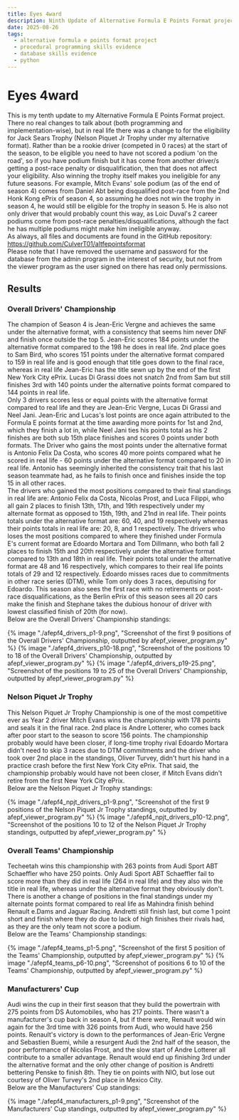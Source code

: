 ```yaml
---
title: Eyes 4ward
description: Ninth Update of Alternative Formula E Points Format project.
date: 2025-08-26
tags:
  - alternative formula e points format project
  - procedural programming skills evidence
  - database skills evidence
  - python
---
```


<div class="container fluid">
  <h1 class="col align-self-center">Eyes 4ward</h1>
  <div class="row justify-content-center">
    <p class="col-8">
    This is my tenth update to my Alternative Formula E Points Format project. There no real changes to talk about (both programming and implementation-wise), but in real life there was a change to for the eligibility for Jack Sears Trophy (Nelson Piquet Jr Trophy under my alternative format). Rather than be a rookie driver (competed in 0 races) at the start of the season, to be eligible you need to have not scored a podium 'on the road', so if you have podium finish but it has come from another driver/s getting a post-race penalty or disqualification, then that does not affect your eligibility. Also winning the trophy itself makes you ineligible for any future seasons. For example, Mitch Evans' sole podium (as of the end of season 4) comes from Daniel Abt being disqualified post-race from the 2nd Honk Kong ePrix of season 4, so assuming he does not win the trophy in season 4, he would still be eligible for the trophy in season 5. He is also not only driver that would probably count this way, as Loic Duval's 2 career podiums come from post-race penalties/disqualifications, although the fact he has multiple podiums might make him ineligible anyway.<br/>
    As always, all files and documents are found in the GitHub repository: <a href="https://github.com/CulverT01/altfepointsformat">https://github.com/CulverT01/altfepointsformat</a><br/>
    Please note that I have removed the username and password for the database from the admin program in the interest of security, but not from the viewer program as the user signed on there has read only permissions.
    </p>
  </div>
  <div class="row justify-content-center">
    <h2 class="row">Results</h2>
    <h3 class="row">Overall Drivers' Championship</h3>
    <p class="col-8"> 
    The champion of Season 4 is Jean-Eric Vergne and achieves the same under the alternative format, with a consistency that seems him never DNF and finish once outside the top 5. Jean-Eric scores 184 points under the alternative format compared to the 198 he does in real life. 2nd place goes to Sam Bird, who scores 151 points under the alternative format compared to 159 in real life and is good enough that title goes down to the final race, whereas in real life Jean-Eric has the title sewn up by the end of the first New York City ePrix. Lucas Di Grassi does not snatch 2nd from Sam but still finishes 3rd with 140 points under the alternative points format compared to 144 points in real life.<br/>
    Only 3 drivers scores less or equal points with the alternative format compared to real life and they are Jean-Eric Vergne, Lucas Di Grassi and Neel Jani. Jean-Eric and Lucas's lost points are once again attributed to the Formula E points format at the time awarding more points for 1st and 2nd, which they finish a lot in, while Neel Jani ties his points total as his 2 finishes are both sub 15th place finishes and scores 0 points under both formats. The Driver who gains the most points under the alternative format is Antonio Felix Da Costa, who scores 40 more points compared what he scored in real life - 60 points under the alternative format compared to 20 in real life. Antonio has seemingly inherited the consistency trait that his last season teammate had, as he fails to finish once and finishes inside the top 15 in all other races.<br/>
    The drivers who gained the most positions compared to their final standings in real life are: Antonio Felix da Costa, Nicolas Prost, and Luca Filippi, who all gain 2 places to finish 13th, 17th, and 19th respectively under my alternate format as opposed to 15th, 19th, and 21nd in real life. Their points totals under the alternative format are: 60, 40, and 19 respectively whereas their points totals in real life are: 20, 8, and 1 respectively. The drivers who loses the most positions compared to where they finished under Formula E's current format are Edoardo Mortara and Tom Dillmann, who both fall 2 places to finish 15th and 20th respectively under the alternative format compared to 13th and 18th in real life. Their points total under the alternative format are 48 and 16 respectively, which compares to their real life points totals of 29 and 12 respectively. Edoardo misses races due to commitments in other race series (DTM), while Tom only does 3 races, deputising for Edoardo. This season also sees the first race with no retirements or post-race disqualifications, as the Berlin ePrix of this season sees all 20 cars make the finish and Stephane takes the dubious honour of driver with lowest classified finish of 20th (for now).<br/>
    Below are the Overall Drivers' Championship standings:
    </p>
    {% image "./afepf4_drivers_p1-9.png", "Screenshot of the first 9 positions of the Overall Drivers' Championship, outputted by afepf_viewer_program.py" %}
    {% image "./afepf4_drivers_p10-18.png", "Screenshot of the positions 10 to 18 of the Overall Drivers' Championship, outputted by afepf_viewer_program.py" %}
    {% image "./afepf4_drivers_p19-25.png", "Screenshot of the positions 19 to 25 of the Overall Drivers' Championship, outputted by afepf_viewer_program.py" %}
    <h3 class="row">Nelson Piquet Jr Trophy</h3>
    <p class="col-8">
    This Nelson Piquet Jr Trophy Championship is one of the most competitive ever as Year 2 driver Mitch Evans wins the championship with 178 points and seals it in the final race. 2nd place is Andre Lotterer, who comes back after poor start to the season to score 156 points. The championship probably would have been closer, if long-time trophy rival Edoardo Mortara didn't need to skip 3 races due to DTM commitments and the driver who took over 2nd place in the standings, Oliver Turvey, didn't hurt his hand in a practice crash before the first New York City ePrix. That said, the championship probably would have not been closer, if Mitch Evans didn't retire from the first New York City ePrix.<br/>
    Below are the Nelson Piquet Jr Trophy standings:
    </p>
    {% image "./afepf4_npjt_drivers_p1-9.png", "Screenshot of the first 9 positions of the Nelson Piquet Jr Trophy standings, outputted by afepf_viewer_program.py" %}
    {% image "./afepf4_npjt_drivers_p10-12.png", "Screenshot of the positions 10 to 12 of the Nelson Piquet Jr Trophy standings, outputted by afepf_viewer_program.py" %}
    <h3 class="row">Overall Teams' Championship</h3>
    <p class="col-8">
    Techeetah wins this championship with 263 points from Audi Sport ABT Schaeffler who have 250 points. Only Audi Sport ABT Schaeffler fail to score more than they did in real life (264 in real life) and they also win the title in real life, whereas under the alternative format they obviously don't. There is another a change of positions in the final standings under my alternate points format compared to real life as Mahindra finish behind Renault e.Dams and Jaguar Racing. Andretti still finish last, but come 1 point short and finish where they do due to lack of high finishes their rivals had, as they are the only team not score a podium.<br/>
    Below are the Teams' Championship standings:
    </p>
    {% image "./afepf4_teams_p1-5.png", "Screenshot of the first 5 position of the Teams' Championship, outputted by afepf_viewer_program.py" %}
    {% image "./afepf4_teams_p6-10.png", "Screenshot of positions 6 to 10 of the Teams' Championship, outputted by afepf_viewer_program.py" %}
    <h3 class="row">Manufacturers' Cup</h3>
    <p class="col-8">
    Audi wins the cup in their first season that they build the powertrain with 275 points from DS Automobiles, who has 217 points. There wasn't a manufacturer's cup back in season 4, but if there were, Renault would win again for the 3rd time with 326 points from Audi, who would have 256 points. Renault's victory is down to the performances of Jean-Eric Vergne and Sebastien Buemi, while a resurgent Audi the 2nd half of the season, the poor performance of Nicolas Prost, and the slow start of Andre Lotterer all contribute to a smaller advantage. Renault would end up finishing 3rd under the alternative format and the only other change of position is Andretti bettering Penske to finish 8th. They tie on points with NIO, but lose out courtesy of Oliver Turvey's 2nd place in Mexico City.<br/>
    Below are the Manufacturers' Cup standings:
    </p>
    {% image "./afepf4_manufacturers_p1-9.png", "Screenshot of the Manufacturers' Cup standings, outputted by afepf_viewer_program.py" %}
  </div>
</div>